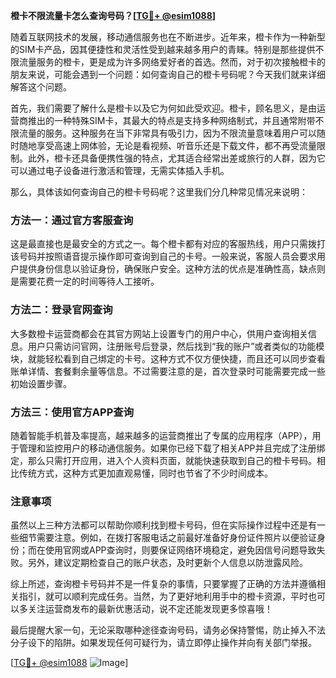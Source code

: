 **橙卡不限流量卡怎么查询号码？[[TG💪+ @esim1088](https://t.me/s/esim1088)]**

随着互联网技术的发展，移动通信服务也在不断进步。近年来，橙卡作为一种新型的SIM卡产品，因其便捷性和灵活性受到越来越多用户的青睐。特别是那些提供不限流量服务的橙卡，更是成为许多网络爱好者的首选。然而，对于初次接触橙卡的朋友来说，可能会遇到一个问题：如何查询自己的橙卡号码呢？今天我们就来详细解答这个问题。

首先，我们需要了解什么是橙卡以及它为何如此受欢迎。橙卡，顾名思义，是由运营商推出的一种特殊SIM卡，其最大的特点是支持多种网络制式，并且通常附带不限流量的服务。这种服务在当下非常具有吸引力，因为不限流量意味着用户可以随时随地享受高速上网体验，无论是看视频、听音乐还是下载文件，都不再受流量限制。此外，橙卡还具备便携性强的特点，尤其适合经常出差或旅行的人群，因为它可以通过电子设备进行激活和管理，无需实体插入手机。

那么，具体该如何查询自己的橙卡号码呢？这里我们分几种常见情况来说明：

### 方法一：通过官方客服查询

这是最直接也是最安全的方式之一。每个橙卡都有对应的客服热线，用户只需拨打该号码并按照语音提示操作即可查询到自己的卡号。一般来说，客服人员会要求用户提供身份信息以验证身份，确保账户安全。这种方法的优点是准确性高，缺点则是需要花费一定的时间等待人工接听。

### 方法二：登录官网查询

大多数橙卡运营商都会在其官方网站上设置专门的用户中心，供用户查询相关信息。用户只需访问官网，注册账号后登录，然后找到“我的账户”或者类似的功能模块，就能轻松看到自己绑定的卡号。这种方式不仅方便快捷，而且还可以同步查看账单详情、套餐剩余量等信息。不过需要注意的是，首次登录时可能需要完成一些初始设置步骤。

### 方法三：使用官方APP查询

随着智能手机普及率提高，越来越多的运营商推出了专属的应用程序（APP），用于管理和监控用户的移动通信服务。如果你已经下载了相关APP并且完成了注册绑定，那么只需打开应用，进入个人资料页面，就能快速获取到自己的橙卡号码。相比传统方式，这种方式更加直观易懂，同时也节省了不少时间成本。

### 注意事项

虽然以上三种方法都可以帮助你顺利找到橙卡号码，但在实际操作过程中还是有一些细节需要注意。例如，在拨打客服电话之前最好准备好身份证件照片以便验证身份；而在使用官网或APP查询时，则要保证网络环境稳定，避免因信号问题导致失败。另外，建议定期检查自己的账户状态，及时更新个人信息以防泄露风险。

综上所述，查询橙卡号码并不是一件复杂的事情，只要掌握了正确的方法并遵循相关指引，就可以顺利完成任务。当然，为了更好地利用手中的橙卡资源，平时也可以多关注运营商发布的最新优惠活动，说不定还能发现更多惊喜哦！

最后提醒大家一句，无论采取哪种途径查询号码，请务必保持警惕，防止掉入不法分子设下的陷阱。如果发现任何可疑行为，请立即停止操作并向有关部门举报。

[[TG💪+ @esim1088](https://t.me/s/esim1088) ![Image](https://i.postimg.cc/4NQfJmqS/Snipaste-2025-05-13-00-14-12.png)]
